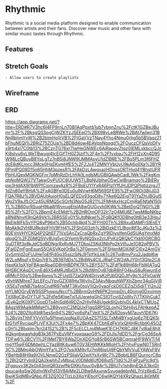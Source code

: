 # Rhythmic
Rhythmic is a social media platform designed to enable communication between artists and their fans. Discover new music and other fans with similar music tastes through Rhythmic. 

## Features


## Stretch Goals
    - Allow users to create playlists

## Wireframe

## ERD
https://app.diagrams.net/?title=ERD#R7V3hc6I4FP9rnLn70B1AqPpxtb1ub7vbnnZnu%2FctK1GZBeJBumr%2F%2BksgQSSogCjWZKYzJSEEeO%2BX98vLe8RWe%2BAt7wIwn31BNnRbhmYvW%2B2blmHo1rVB%2FtGaVVzTNay4Yho4Nmu0rhg5b5BVaqz21bFhuNEQI%2BRiZ75ZOUa%2BD8d4ow4EAVpsNpsgd%2FOuczCFQsVoDFyx9rtj4xl7C0tb13%2BCznTG76xr7IwHeGNWEc6AjRapqvZtqz0IEMLxkbccQJcKj8slvu6vLWeTBwugj4tcEGifTH0Z3jzif%2F4e%2FfvxbaJ%2FH12xXn4D95W98LcQBuyB8YpLgTz7nB5i8JNW9UMMAsyU1dZIBRE%2FBo5PLm3f6FHZdcE8dKLmcc3Mce0HsEKvmHfES%2F2Js4T2MNYVbUvU9kA6o0Xa%2BYR0PmIPQ08D15n65HhM3pzesR%2FAkDzLAwgxazHDnssORTHxd4YBhstUFRPbHUQexMGKNGFnr7pMhRzDrLhYA0LndbMUGBIQAwbCadL1Wk%2FkgKmqhNoMQW27VTakwOvPUOC8UUW5TLBpNUblheO5wCeIBnamqo%2BiERypw3HdAXIR1bWPfCiomzayAzR%2FBsEUYlYxR46PIzlYffJHJDPQPlgtizzrgJT1dZn80eYBHiA%2FxAGBFe0DEu0uINVwH6M569SFE95%2FwOROj38ijJG3FQA7R8J%2BVDAUtAuioH0sELQFEDx93goD8v7YAe6Q2EjgT91YaZHJBGul5Wg2V9aJfLOCz45URMQ5cSOrN3NsG5JR21%2FMHAxHczCmjRaENfaN150jYL%2B60vrRSuqH9baWWvnugEtslA8wGUGvvh0KWk%2BetDoQTNGI%2B85%2Fr%2FD%2BpmE4cEMdt%2B2HROmOP32Ir7zO4MU6E7wsM8pNKbzs8N4NnyK9nQA9Vk%2BRSSEy0Y5IJtdNkwl%2FgBQKfODBhg0ItB3e33HpJBkEik8IFkSvYPQ8vP96d%2B50chb4kI4%2FFH00Th%2B9xulDAMFrSIEnEYMoAklk0VH8URkdstFHV9FH4%2FShG03zh%2BiDzkEYLlBgy8If3cJKu3z%2B0EVnVHYCKQ4P2QhEF71VxSAnZxCraQbRxZgY9IDjysIfenGdSUAgYmxMdgIpgQ%2FZGMQSVy8Ug5ycQYpmVRyNQSxx2cIJPxKzQKQkCYkkI0GRCBGGuDTRf3x8kJdCSqBDNgrRxRyMJ7TDbsiZSKd3NhPp2kVtfuJe1O82qPBV%2Fal0ZmFgnEsunS5OASVKptOrBa%2F0emm%2FSHenMOXiNFCl0x2AmGVGvSmVd2oFUJHeToEfFdGq35sszSiNJ9TpYkiLpkTc26Tuj8mvPxu2Jadbl6wW2LpMbuFx1hQo7r8%2B397dDs%2BdWs4CILJRiaFCW2dAJY0n13Gtp2CAHexKk1pXYqFBAgpRoa0D8HHBDPK7R%2BYS37%2Fdf1k89H68rFbWIATqQ9HSBCKAqDCnnEd6XS4MRJtBxDX%2BdWnOyB7dbR8hF04kuS8uRiwunEdqRMcF00g%2Bw4pros%2FUgIS72aQlW4DrivsKzPJbOQDJtfy9o%2FkOajWy9vhWMhreT3zLEFcjJYpvGZXWIHu1WvIivZ3AkvNbquhWPXhZbmr34uGjViRrX5EsTyeNB7fa4roCndfR97wMT3Kv0tqV1iQv0yaoFckD0CEZgZii5diTYi2nJ2mYLMOGryEW9SSPlyppiuNccf%2BBrmQyHN6PK2nmpDrL40omg0DxvimmTitX8gC8yDYTUF%2Fd1e5KlqeTxl1JUwwtgGhCSIOTcviSZqWv7i7TKIjhCukTJEvAQzIK0XPCGopDTs4hjSdI6jlRDZn2HlyPA8Ugek6IQvblyDL4kIxCTMUgZ8AgzW9AaIkMMgH%2B9vymC2MQUxFIggSRP5QLovhj21bH4vLFAHkepAZ6J4%2B0ZItoXbW5es5n94%2BOyo6sPaTVeX%2FZkR2psyM7auvh1D67Kj%2ByVsTIthFYVyVI1u5PlmeUxqNaXUOAgZS7f3SLTxMl4BYxgUp6z7IEQKSjEtG1VFRycippPLjVFX3Ui%2Fx4e7%2BpKK47CbhEdFkVlxQHiHRcIibtKi45OZc0H%2Bbqijm7kn241S2%2B%2F5cELCLm4MqeK1ECH7KRCJ8K7yIRaE8hX4QkgnbwaghdgB3k367PxEuVMYvoxqaaoG9%2FDIJIs7dDD%2FgrCg36SpATDFw6%2BCV1%2FIMef7BY6WaZOnXDGYg8SrB6SW5BCqmraHF9WVTi14mgYf5qiF6DMdwhLCYazBltK4uw6T0V3EHWKKkMIoH%2FhhvPuwN0T5Rn13C%2BMni4jbOWmYFa%2FO7ssjXM9vfU7mR6iqUj9FQbYMVVuEYAWxF8VYBeHbB8H9a9iOVLNmeD2OzPSliaVQ2wltYsXvWc7%2BqbtLB6FQurncrC8p%2Bj2QtYvln92QA2kwhhZvMbiuLV0DMd6UfD68ut571dG%2FqPzuPic9d%2Fgquvv3K2kGt43niijQR3zwfNrDXKcfouc0vBAr%2BlU7v1sh8jnEQLE3knDrdsucaj4qSw26zhyWxPd13V8AiMe2LD8w6AxunwSvugadebnNiL7rVz6kdLTzBwiKSidMByQNxLifE3ZQ1O2TIzLb3XqYjEboYC6wIiKQYI4XRzQhazL8iGtMX%2F